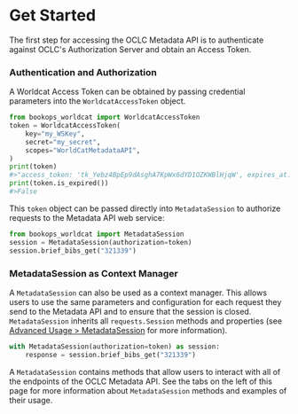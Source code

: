 # Get Started
The first step for accessing the OCLC Metadata API is to authenticate against OCLC's Authorization Server and obtain an Access Token.
### Authentication and Authorization
A Worldcat Access Token can be obtained by passing credential parameters into the `WorldcatAccessToken` object.

```python title="Get Access Token"
from bookops_worldcat import WorldcatAccessToken
token = WorldcatAccessToken(
    key="my_WSKey",
    secret="my_secret",
    scopes="WorldCatMetadataAPI",
)
print(token)
#>"access_token: 'tk_Yebz4BpEp9dAsghA7KpWx6dYD1OZKWBlHjqW', expires_at: '2024-01-01 17:19:58Z'"
print(token.is_expired())
#>False
```

This `token` object can be passed directly into `MetadataSession` to authorize requests to the Metadata API web service:

```python title="Open MetadataSession"
from bookops_worldcat import MetadataSession
session = MetadataSession(authorization=token)
session.brief_bibs_get("321339")
```

### MetadataSession as Context Manager
A `MetadataSession` can also be used as a context manager. This allows users to use the same parameters and configuration for each request they send to the Metadata API and to ensure that the session is closed. `MetadataSession` inherits all `requests.Session` methods and properties (see [Advanced Usage > MetadataSession](advanced.md#metadatasession) for more information). 

```python title="Metadata Session as Context Manager"
with MetadataSession(authorization=token) as session:
    response = session.brief_bibs_get("321339")
```
A `MetadataSession` contains methods that allow users to interact with all of the endpoints of the OCLC Metadata API. See the tabs on the left of this page for more information about `MetadataSession` methods and examples of their usage.